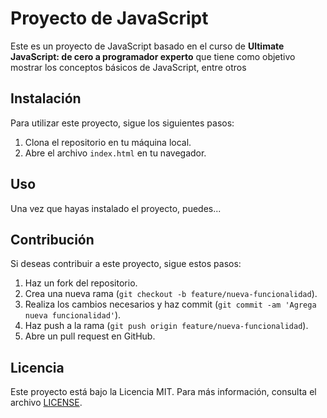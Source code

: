 # Proyecto de JavaScript

Este es un proyecto de JavaScript basado en el curso de **Ultimate JavaScript: de cero a programador experto**  que tiene como objetivo mostrar los conceptos básicos de JavaScript, entre otros

## Instalación

Para utilizar este proyecto, sigue los siguientes pasos:

1. Clona el repositorio en tu máquina local.
2. Abre el archivo `index.html` en tu navegador.

## Uso

Una vez que hayas instalado el proyecto, puedes...

## Contribución

Si deseas contribuir a este proyecto, sigue estos pasos:

1. Haz un fork del repositorio.
2. Crea una nueva rama (`git checkout -b feature/nueva-funcionalidad`).
3. Realiza los cambios necesarios y haz commit (`git commit -am 'Agrega nueva funcionalidad'`).
4. Haz push a la rama (`git push origin feature/nueva-funcionalidad`).
5. Abre un pull request en GitHub.

## Licencia

Este proyecto está bajo la Licencia MIT. Para más información, consulta el archivo [LICENSE](LICENSE).